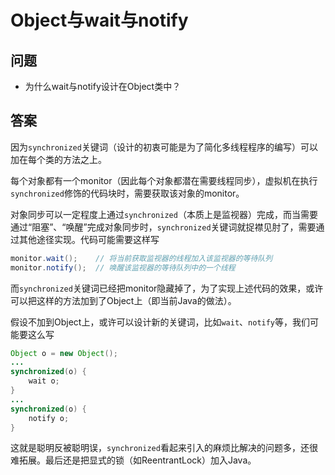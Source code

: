# Object与wait与notify

## 问题

- 为什么wait与notify设计在Object类中？

## 答案

因为`synchronized`关键词（设计的初衷可能是为了简化多线程程序的编写）可以加在每个类的方法之上。

每个对象都有一个monitor（因此每个对象都潜在需要线程同步），虚拟机在执行`synchronized`修饰的代码块时，需要获取该对象的monitor。

对象同步可以一定程度上通过`synchronized`（本质上是监视器）完成，而当需要通过“阻塞”、“唤醒”完成对象同步时，`synchronized`关键词就捉襟见肘了，需要通过其他途径实现。代码可能需要这样写

```java
monitor.wait();    // 将当前获取监视器的线程加入该监视器的等待队列
monitor.notify();  // 唤醒该监视器的等待队列中的一个线程
```

而`synchronized`关键词已经把monitor隐藏掉了，为了实现上述代码的效果，或许可以把这样的方法加到了Object上（即当前Java的做法）。

假设不加到Object上，或许可以设计新的关键词，比如`wait`、`notify`等，我们可能要这么写

```java
Object o = new Object();
...
synchronized(o) {
    wait o;
}
...
synchronized(o) {
    notify o;
}
```

这就是聪明反被聪明误，`synchronized`看起来引入的麻烦比解决的问题多，还很难拓展。最后还是把显式的锁（如ReentrantLock）加入Java。